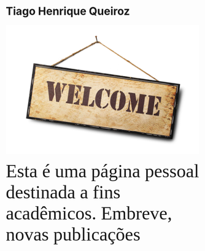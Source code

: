 # Tiago Henrique Queiroz
<img src="welcome.jpg"/>
<p><font face="verdana" size="12">Esta é uma página pessoal destinada a fins acadêmicos. Embreve, novas publicações</font></p>
